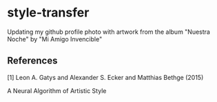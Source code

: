 # style-transfer
Updating my github profile photo with artwork from the album "Nuestra Noche" by "Mi Amigo Invencible"

## References
<a id="1">[1]</a> 
Leon A. Gatys and Alexander S. Ecker and Matthias Bethge (2015)

A Neural Algorithm of Artistic Style
